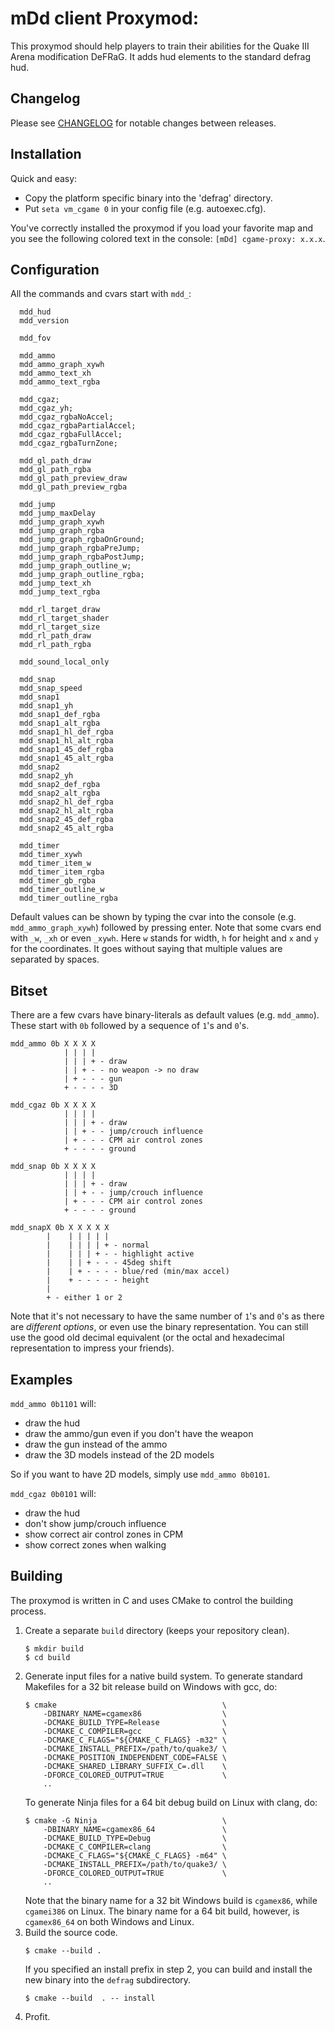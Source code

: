 # mDd client Proxymod:

This proxymod should help players to train their abilities for the Quake III Arena modification DeFRaG. It adds hud elements to the standard defrag hud.

## Changelog
Please see [CHANGELOG](CHANGELOG.md) for notable changes between releases.

## Installation
Quick and easy:
  * Copy the platform specific binary into the 'defrag' directory.
  * Put `seta vm_cgame 0` in your config file (e.g. autoexec.cfg).

You've correctly installed the proxymod if you load your favorite map and you see the following colored text in the console: `[mDd] cgame-proxy: x.x.x`.

## Configuration
All the commands and cvars start with `mdd_`:

```
  mdd_hud
  mdd_version

  mdd_fov

  mdd_ammo
  mdd_ammo_graph_xywh
  mdd_ammo_text_xh
  mdd_ammo_text_rgba

  mdd_cgaz;
  mdd_cgaz_yh;
  mdd_cgaz_rgbaNoAccel;
  mdd_cgaz_rgbaPartialAccel;
  mdd_cgaz_rgbaFullAccel;
  mdd_cgaz_rgbaTurnZone;

  mdd_gl_path_draw
  mdd_gl_path_rgba
  mdd_gl_path_preview_draw
  mdd_gl_path_preview_rgba

  mdd_jump
  mdd_jump_maxDelay
  mdd_jump_graph_xywh
  mdd_jump_graph_rgba
  mdd_jump_graph_rgbaOnGround;
  mdd_jump_graph_rgbaPreJump;
  mdd_jump_graph_rgbaPostJump;
  mdd_jump_graph_outline_w;
  mdd_jump_graph_outline_rgba;
  mdd_jump_text_xh
  mdd_jump_text_rgba

  mdd_rl_target_draw
  mdd_rl_target_shader
  mdd_rl_target_size
  mdd_rl_path_draw
  mdd_rl_path_rgba

  mdd_sound_local_only

  mdd_snap
  mdd_snap_speed
  mdd_snap1
  mdd_snap1_yh
  mdd_snap1_def_rgba
  mdd_snap1_alt_rgba
  mdd_snap1_hl_def_rgba
  mdd_snap1_hl_alt_rgba
  mdd_snap1_45_def_rgba
  mdd_snap1_45_alt_rgba
  mdd_snap2
  mdd_snap2_yh
  mdd_snap2_def_rgba
  mdd_snap2_alt_rgba
  mdd_snap2_hl_def_rgba
  mdd_snap2_hl_alt_rgba
  mdd_snap2_45_def_rgba
  mdd_snap2_45_alt_rgba

  mdd_timer
  mdd_timer_xywh
  mdd_timer_item_w
  mdd_timer_item_rgba
  mdd_timer_gb_rgba
  mdd_timer_outline_w
  mdd_timer_outline_rgba
```
Default values can be shown by typing the cvar into the console (e.g. `mdd_ammo_graph_xywh`) followed by pressing enter. Note that some cvars end with `_w`, `_xh` or even `_xywh`. Here `w` stands for width, `h` for height and `x` and `y` for the coordinates. It goes without saying that multiple values are separated by spaces.

## Bitset
There are a few cvars have binary-literals as default values (e.g. `mdd_ammo`). These start with `0b` followed by a sequence of `1`'s and `0`'s.

```
mdd_ammo 0b X X X X
            | | | |
            | | | + - draw
            | | + - - no weapon -> no draw
            | + - - - gun
            + - - - - 3D
```
```
mdd_cgaz 0b X X X X
            | | | |
            | | | + - draw
            | | + - - jump/crouch influence
            | + - - - CPM air control zones
            + - - - - ground
```
```
mdd_snap 0b X X X X
            | | | |
            | | | + - draw
            | | + - - jump/crouch influence
            | + - - - CPM air control zones
            + - - - - ground
```
```
mdd_snapX 0b X X X X X
        |    | | | | |
        |    | | | | + - normal
        |    | | | + - - highlight active
        |    | | + - - - 45deg shift
        |    | + - - - - blue/red (min/max accel)
        |    + - - - - - height
        |
        + - either 1 or 2
```
Note that it's not necessary to have the same number of `1`'s and `0`'s as there are *different options*, or even use the binary representation. You can still use the good old decimal equivalent (or the octal and hexadecimal representation to impress your friends).

## Examples

`mdd_ammo 0b1101` will:
  * draw the hud
  * draw the ammo/gun even if you don't have the weapon
  * draw the gun instead of the ammo
  * draw the 3D models instead of the 2D models

So if you want to have 2D models, simply use `mdd_ammo 0b0101`.

`mdd_cgaz 0b0101` will:
  * draw the hud
  * don't show jump/crouch influence
  * show correct air control zones in CPM
  * show correct zones when walking

## Building
The proxymod is written in C and uses CMake to control the building process.
1. Create a separate `build` directory (keeps your repository clean).
   ```
   $ mkdir build
   $ cd build
   ```
2. Generate input files for a native build system.
   To generate standard Makefiles for a 32 bit release build on Windows with gcc, do:
   ```
   $ cmake                                     \
       -DBINARY_NAME=cgamex86                  \
       -DCMAKE_BUILD_TYPE=Release              \
       -DCMAKE_C_COMPILER=gcc                  \
       -DCMAKE_C_FLAGS="${CMAKE_C_FLAGS} -m32" \
       -DCMAKE_INSTALL_PREFIX=/path/to/quake3/ \
       -DCMAKE_POSITION_INDEPENDENT_CODE=FALSE \
       -DCMAKE_SHARED_LIBRARY_SUFFIX_C=.dll    \
       -DFORCE_COLORED_OUTPUT=TRUE             \
       ..
   ```
   To generate Ninja files for a 64 bit debug build on Linux with clang, do:
   ```
   $ cmake -G Ninja                            \
       -DBINARY_NAME=cgamex86_64               \
       -DCMAKE_BUILD_TYPE=Debug                \
       -DCMAKE_C_COMPILER=clang                \
       -DCMAKE_C_FLAGS="${CMAKE_C_FLAGS} -m64" \
       -DCMAKE_INSTALL_PREFIX=/path/to/quake3/ \
       -DFORCE_COLORED_OUTPUT=TRUE             \
       ..
   ```
   Note that the binary name for a 32 bit Windows build is `cgamex86`, while `cgamei386` on Linux. The binary name for a 64 bit build, however, is `cgamex86_64` on both Windows and Linux.
3. Build the source code.
   ```
   $ cmake --build .
   ```
   If you specified an install prefix in step 2, you can build and install the new binary into the `defrag` subdirectory.
   ```
   $ cmake --build  . -- install
   ```
4. Profit.
